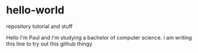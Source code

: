 # hello-world
repository tutorial and stuff

Hello I'm Paul and I'm studying a bachelor of computer science.
i am writing this line to try out this github thingy
